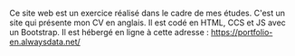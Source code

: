 Ce site web est un exercice réalisé dans le cadre de mes études.
C'est un site qui présente mon CV en anglais.
Il est codé en HTML, CCS et JS avec un Bootstrap.
Il est hébergé en ligne à cette adresse : https://portfolio-en.alwaysdata.net/
